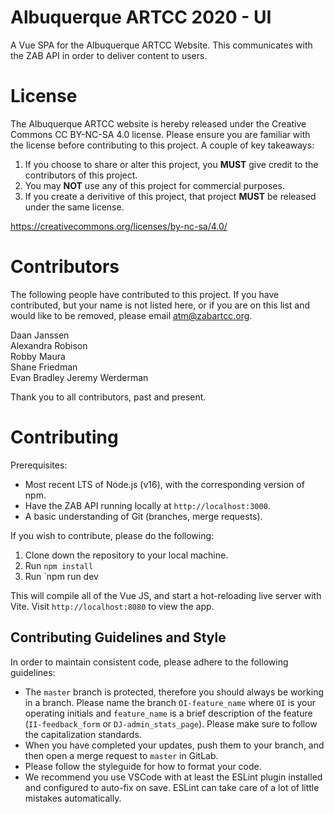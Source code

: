 # Albuquerque ARTCC 2020  - UI
A Vue SPA for the Albuquerque ARTCC Website. This communicates with the ZAB API in order to deliver content to users.

# License

The Albuquerque ARTCC website is hereby released under the Creative Commons CC BY-NC-SA 4.0 license. Please ensure you are familiar with the license before contributing to this project. A couple of key takeaways:

1. If you choose to share or alter this project, you **MUST** give credit to the contributors of this project.
2. You may **NOT** use any of this project for commercial purposes.
3. If you create a derivitive of this project, that project **MUST** be released under the same license.

https://creativecommons.org/licenses/by-nc-sa/4.0/

# Contributors
The following people have contributed to this project. If you have contributed, but your name is not listed here, or if you are on this list and would like to be removed, please email atm@zabartcc.org.

Daan Janssen  
Alexandra Robison  
Robby Maura  
Shane Friedman  
Evan Bradley
Jeremy Werderman

Thank you to all contributors, past and present.

# Contributing

Prerequisites:
- Most recent LTS of Node.js (v16), with the corresponding version of npm.
- Have the ZAB API running locally at `http://localhost:3000`.
- A basic understanding of Git (branches, merge requests).

If you wish to contribute, please do the following:

1. Clone down the repository to your local machine. 
2. Run `npm install`
3. Run `npm run dev

This will compile all of the Vue JS, and start a hot-reloading live server with Vite. Visit `http://localhost:8080` to view the app.


## Contributing Guidelines and Style

In order to maintain consistent code, please adhere to the following guidelines:

- The `master` branch is protected, therefore you should always be working in a branch. Please name the branch `OI-feature_name` where `OI` is your operating initials and `feature_name` is a brief description of the feature (`II-feedback_form` or `DJ-admin_stats_page`). Please make sure to follow the capitalization standards.
- When you have completed your updates, push them to your branch, and then open a merge request to `master` in GitLab.
- Please follow the styleguide for how to format your code.
- We recommend you use VSCode with at least the ESLint plugin installed and configured to auto-fix on save. ESLint can take care of a lot of little mistakes automatically.
